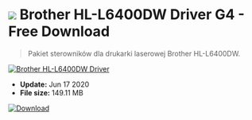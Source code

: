 # ![](https://cdn.softexe.net/static/icon/win.gif) Brother HL-L6400DW Driver G4 - Free Download

> Pakiet sterowników dla drukarki laserowej Brother HL-L6400DW.

[![Brother HL-L6400DW Driver](https:https://tse1.mm.bing.net/th?id=OIP.6CijJGb7eWQ3HRbX-Z1m2AHaHa&pid=Api)](https://softexe.net/win/system/drivers/brother-hl-l6400dw-driver:acac.html)




- **Update:** Jun 17 2020
- **File size:** 149.11 MB

[![Download](https://cdn.softexe.net/static/img/download.png)](https://softexe.net/win/system/drivers/brother-hl-l6400dw-driver:acac.html)

